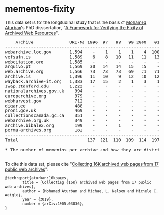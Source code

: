 # mementos-fixity

This data set is for the longitudinal study that is the basis of [Mohamed Aturban](https://twitter.com/maturban1)'s PhD disssertation, "[A Framework for Verifying the Fixity of Archived Web Resources](https://ws-dl.blogspot.com/2020/09/2020-09-28-phd-is-very-long-tunnel-with.html)".

<pre>
    Archive              URI-Ms 1996  97   98   99 2000   01   02   03   04   05   06   07   08    09    10    11    12    13    14    15    16   17 
----------------------------------------------------------------------------------------------------------------------------------------------------
webarchive.loc.gov       1,594    -    1    1    1    4  100  100  100   99  100  100  100  100    98    99    99    99    98    98    99    98    -
vefsafn.is               1,589    6    8   10   11   11   13   13   14   42   46   74   71   70    85   102   116   140   153   152   152   150  150
webcitation.org          1,585    -    -    -    -    -    -    -    -    -   28   89   85   70   119   156   156   157   156   155   130   127  157
arquivo.pt               1,569   30   14   14   15   15    -    -    -    -    1    1    -  163   167   166   163   162   167   165   164   162    -
web.archive.org          1,566   73   73   73   69   71   71   72   73   72   73   72   72   72    72    70    69    69    67    70    71    72   70
archive.is               1,396   11   10    9   12   10   12   14   13   18   14   20   33   25    29    28    59    12   214   214   214   213  212
wayback.archive-it.org   1,383   17   15    2    1    3    1    1    -    1   51  109  107  108   105   109   107   106   109   107   107   109  108
swap.stanford.edu        1,222    -    -    -    -    -    -    -    -    -    -    -   21   77   185   166   119   135   164   180   140    21   14
nationalarchives.gov.uk    994    -    -    -    -    -    -    1    2   25   12   50   40   97   117   106   110   104    94    83    59    54   40
europarchive.org           979    -    -    -    -    -    -    -    -    -    -    -    -    -     -     -   120   219    72   172   146   213   37
webharvest.gov             712    -    -    -    -    -    -    -    -  128    -  126    -   91     -   129     2   127    59    38    12     -    -
digar.ee                   488    -    -    -    -    -    -    -    -    -    -    -    -    -     -    36    95    69    89    69    74    56    -
proni.gov.uk               469    -    -    -    -    -    -    -    -    -    -    -    -    -     -    17    94    19    75    75    78    59   52
collectionscanada.gc.ca    351    -    -    -    -    -    -    -    -    -   40  173  138    -     -     -     -    -      -     -     -     -    -
webarchive.org.uk          349    -    -    -    -    -    -    -    -    -    6    9   10   31    34    31    34    34    30    34    29    34   33
archive.bibalex.org        199    -    -    1    -    -    -    -    -    -    -    1    -    -     -     -    99    98     -     -     -     -    -
perma-archives.org         182    -    -    -    -    -    -    -    -    -    -    -    -    -     -     -     -     -     -    23    53    53   53
----------------------------------------------------------------------------------------------------------------------------------------------------
Total                           137  121  110  109  114  197  201  202  385  371  824  677  904 1,011 1,215 1,442 1,550 1,547 1,635 1,528 1,421  926

* The number of mementos per archive and how they are distributed through time.
 
</pre>

To cite this data set, please cite "[Collecting 16K archived web pages from 17 public web archives](https://arxiv.org/abs/1905.03836)":

```
@techreport{aturban:16kpages,
        title = {Collecting {16K} archived web pages from 17 public web archives},
        author = {Mohamed Aturban and Michael L. Nelson and Michele C. Weigle},
        year = {2019},
        number = {arXiv:1905.03836},
}
```
